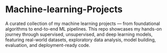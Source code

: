 # Machine-learning-Projects
A curated collection of my machine learning projects — from foundational algorithms to end-to-end ML pipelines. This repo showcases my hands-on journey through supervised, unsupervised, and deep learning models, featuring real-world datasets, exploratory data analysis, model building, evaluation, and deployment-ready code.
